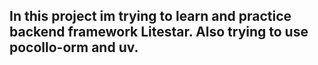 ## In this project im trying to learn and practice backend framework **Litestar**. Also trying to use pocollo-orm and uv.
